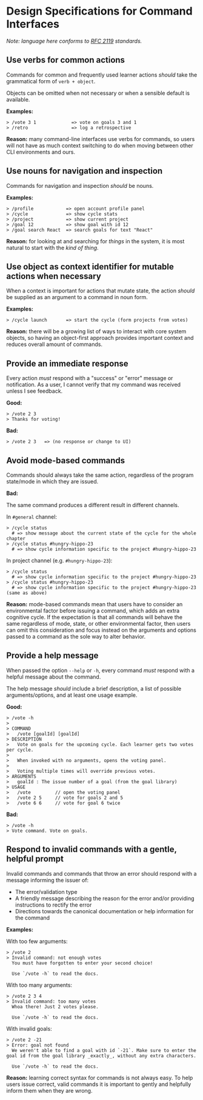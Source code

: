 # Design Specifications for Command Interfaces

_Note: language here conforms to [RFC 2119](https://www.ietf.org/rfc/rfc2119.txt) standards._

## Use verbs for common actions

Commands for common and frequently used learner actions _should_ take the grammatical form of `verb + object`.

Objects can be omitted when not necessary or when a sensible default is available.

**Examples:**

```
> /vote 3 1             => vote on goals 3 and 1
> /retro                => log a retrospective
```

**Reason:** many command-line interfaces use verbs for commands, so users will not have as much context switching to do when moving between other CLI environments and ours.

## Use nouns for navigation and inspection

Commands for navigation and inspection _should_ be nouns.

**Examples:**

```
> /profile            => open account profile panel
> /cycle              => show cycle stats
> /project            => show current project
> /goal 12            => show goal with id 12
> /goal search React  => search goals for text "React"
```

**Reason:** for looking at and searching for _things_ in the system, it is most natural to start with the _kind of thing_.

## Use object as context identifier for mutable actions when necessary

When a context is important for actions that mutate state, the action _should_ be supplied as an argument to a command in noun form.

**Examples:**

```
> /cycle launch       => start the cycle (form projects from votes)
```

**Reason:** there will be a growing list of ways to interact with core system objects, so having an object-first approach provides important context and reduces overall amount of commands.

## Provide an immediate response

Every action _must_ respond with a "success" or "error" message or notification. As a user, I cannot verify that my command was received unless I see feedback.

**Good:**

```
> /vote 2 3
> Thanks for voting!
```

**Bad:**

```
> /vote 2 3   => (no response or change to UI)
```

## Avoid mode-based commands

Commands should always take the same action, regardless of the program state/mode in which they are issued.

**Bad:**

The same command produces a different result in different channels.

In `#general` channel:

```
> /cycle status
  # => show message about the current state of the cycle for the whole chapter
> /cycle status #hungry-hippo-23
  # => show cycle information specific to the project #hungry-hippo-23
```

In project channel (e.g. `#hungry-hippo-23`):

```
> /cycle status
  # => show cycle information specific to the project #hungry-hippo-23
> /cycle status #hungry-hippo-23
  # => show cycle information specific to the project #hungry-hippo-23 (same as above)
```

**Reason:** mode-based commands mean that users have to consider an environmental factor before issuing a command, which adds an extra cognitive cycle. If the expectation is that all commands will behave the same regardless of mode, state, or other environmental factor, then users can omit this consideration and focus instead on the arguments and options passed to a command as the sole way to alter behavior.

## Provide a help message

When passed the option `--help` or `-h`, every command _must_ respond with a helpful message about the command.

The help message _should_ include a brief description, a list of possible arguments/options, and at least one usage example.

**Good:**

```
> /vote -h
>
> COMMAND
>   /vote [goalId] [goalId]
> DESCRIPTION
>   Vote on goals for the upcoming cycle. Each learner gets two votes per cycle.
>
>   When invoked with no arguments, opens the voting panel.
>
>   Voting multiple times will override previous votes.
> ARGUMENTS
>   goalId : The issue number of a goal (from the goal library)
> USAGE
>   /vote         // open the voting panel
>   /vote 2 5     // vote for goals 2 and 5
>   /vote 6 6     // vote for goal 6 twice
```

**Bad:**

```
> /vote -h
> Vote command. Vote on goals.
```

## Respond to invalid commands with a gentle, helpful prompt

Invalid commands and commands that throw an error should respond with a message informing the issuer of:

- The error/validation type
- A friendly message describing the reason for the error and/or providing instructions to rectify the error
- Directions towards the canonical documentation or help information for the command

**Examples:**

With too few arguments:
```
> /vote 2
> Invalid command: not enough votes
  You must have forgotten to enter your second choice!

  Use `/vote -h` to read the docs.
```

With too many arguments:
```
> /vote 2 3 4
> Invalid command: too many votes
  Whoa there! Just 2 votes please.

  Use `/vote -h` to read the docs.
```

With invalid goals:
```
> /vote 2 -21
> Error: goal not found
  We weren't able to find a goal with id `-21`. Make sure to enter the goal id from the goal library _exactly_, without any extra characters.

  Use `/vote -h` to read the docs.
```

**Reason:** learning correct syntax for commands is not always easy. To help users issue correct, valid commands it is important to gently and helpfully inform them when they are wrong.

